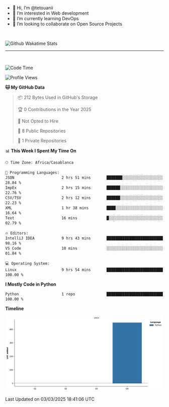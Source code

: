 - 👋 Hi, I’m @tetouanii
- 👀 I’m interested in Web development
- 🌱 I’m currently learning DevOps
- 💞️ I’m looking to collaborate on Open Source Projects

<br/>


![Github Wakatime Stats](https://github-readme-stats.vercel.app/api/wakatime/?username=@walidbosso&layout=compact&&theme=default&link="https://www.github.com/USERNAME/") 

--- 

<br/>


  
<!--START_SECTION:waka-->
![Code Time](http://img.shields.io/badge/Code%20Time-303%20hrs%2046%20mins-blue)

![Profile Views](http://img.shields.io/badge/Profile%20Views-0-blue)

**🐱 My GitHub Data** 

> 📦 212 Bytes Used in GitHub's Storage 
 > 
> 🏆 0 Contributions in the Year 2025
 > 
> 🚫 Not Opted to Hire
 > 
> 📜 8 Public Repositories 
 > 
> 🔑 1 Private Repositories 
 > 
📊 **This Week I Spent My Time On** 

```text
🕑︎ Time Zone: Africa/Casablanca

💬 Programming Languages: 
JSON                     2 hrs 51 mins       ███████░░░░░░░░░░░░░░░░░░   28.84 % 
ImpEx                    2 hrs 15 mins       ██████░░░░░░░░░░░░░░░░░░░   22.76 % 
CSV/TSV                  2 hrs 12 mins       ██████░░░░░░░░░░░░░░░░░░░   22.23 % 
XML                      1 hr 38 mins        ████░░░░░░░░░░░░░░░░░░░░░   16.64 % 
Text                     16 mins             █░░░░░░░░░░░░░░░░░░░░░░░░   02.79 % 

🔥 Editors: 
IntelliJ IDEA            9 hrs 43 mins       █████████████████████████   98.16 % 
VS Code                  10 mins             ░░░░░░░░░░░░░░░░░░░░░░░░░   01.84 % 

💻 Operating System: 
Linux                    9 hrs 54 mins       █████████████████████████   100.00 % 
```

**I Mostly Code in Python** 

```text
Python                   1 repo              █████████████████████████   100.00 % 
```



**Timeline**

![Lines of Code chart](https://raw.githubusercontent.com/tetouanii/tetouanii/main/assets/bar_graph.png)


 Last Updated on 03/03/2025 18:41:06 UTC
<!--END_SECTION:waka-->
